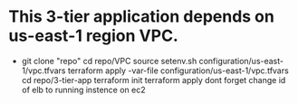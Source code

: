 # This 3-tier application depends on us-east-1 region VPC. 
* git clone "repo" 
  cd repo/VPC
  source setenv.sh configuration/us-east-1/vpc.tfvars
  terraform apply -var-file configuration/us-east-1/vpc.tfvars
  cd repo/3-tier-app
  terraform init 
  terraform apply
  dont forget change id of elb to running instence on ec2 